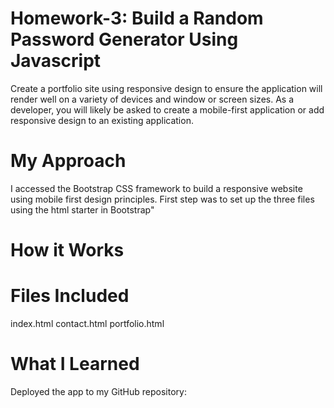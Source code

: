 # Homework-3: Build a Random Password Generator Using Javascript

Create a portfolio site using responsive design to ensure the application will render well on a variety of devices and window or screen sizes. As a developer, you will likely be asked to create a mobile-first application or add responsive design to an existing application.

# My Approach
I accessed the Bootstrap CSS framework to build a responsive website using mobile first design principles. First step was to set up the three files using the html starter in Bootstrap"

# How it Works

# Files Included
index.html
contact.html
portfolio.html

# What I Learned

Deployed the app to my GitHub repository:
<insert link>
<insert link>
  

